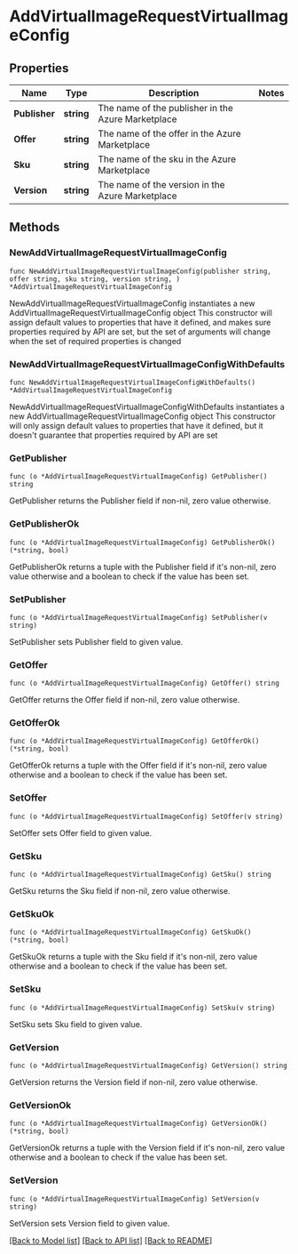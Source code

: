 # AddVirtualImageRequestVirtualImageConfig

## Properties

Name | Type | Description | Notes
------------ | ------------- | ------------- | -------------
**Publisher** | **string** | The name of the publisher in the Azure Marketplace | 
**Offer** | **string** | The name of the offer in the Azure Marketplace | 
**Sku** | **string** | The name of the sku in the Azure Marketplace | 
**Version** | **string** | The name of the version in the Azure Marketplace | 

## Methods

### NewAddVirtualImageRequestVirtualImageConfig

`func NewAddVirtualImageRequestVirtualImageConfig(publisher string, offer string, sku string, version string, ) *AddVirtualImageRequestVirtualImageConfig`

NewAddVirtualImageRequestVirtualImageConfig instantiates a new AddVirtualImageRequestVirtualImageConfig object
This constructor will assign default values to properties that have it defined,
and makes sure properties required by API are set, but the set of arguments
will change when the set of required properties is changed

### NewAddVirtualImageRequestVirtualImageConfigWithDefaults

`func NewAddVirtualImageRequestVirtualImageConfigWithDefaults() *AddVirtualImageRequestVirtualImageConfig`

NewAddVirtualImageRequestVirtualImageConfigWithDefaults instantiates a new AddVirtualImageRequestVirtualImageConfig object
This constructor will only assign default values to properties that have it defined,
but it doesn't guarantee that properties required by API are set

### GetPublisher

`func (o *AddVirtualImageRequestVirtualImageConfig) GetPublisher() string`

GetPublisher returns the Publisher field if non-nil, zero value otherwise.

### GetPublisherOk

`func (o *AddVirtualImageRequestVirtualImageConfig) GetPublisherOk() (*string, bool)`

GetPublisherOk returns a tuple with the Publisher field if it's non-nil, zero value otherwise
and a boolean to check if the value has been set.

### SetPublisher

`func (o *AddVirtualImageRequestVirtualImageConfig) SetPublisher(v string)`

SetPublisher sets Publisher field to given value.


### GetOffer

`func (o *AddVirtualImageRequestVirtualImageConfig) GetOffer() string`

GetOffer returns the Offer field if non-nil, zero value otherwise.

### GetOfferOk

`func (o *AddVirtualImageRequestVirtualImageConfig) GetOfferOk() (*string, bool)`

GetOfferOk returns a tuple with the Offer field if it's non-nil, zero value otherwise
and a boolean to check if the value has been set.

### SetOffer

`func (o *AddVirtualImageRequestVirtualImageConfig) SetOffer(v string)`

SetOffer sets Offer field to given value.


### GetSku

`func (o *AddVirtualImageRequestVirtualImageConfig) GetSku() string`

GetSku returns the Sku field if non-nil, zero value otherwise.

### GetSkuOk

`func (o *AddVirtualImageRequestVirtualImageConfig) GetSkuOk() (*string, bool)`

GetSkuOk returns a tuple with the Sku field if it's non-nil, zero value otherwise
and a boolean to check if the value has been set.

### SetSku

`func (o *AddVirtualImageRequestVirtualImageConfig) SetSku(v string)`

SetSku sets Sku field to given value.


### GetVersion

`func (o *AddVirtualImageRequestVirtualImageConfig) GetVersion() string`

GetVersion returns the Version field if non-nil, zero value otherwise.

### GetVersionOk

`func (o *AddVirtualImageRequestVirtualImageConfig) GetVersionOk() (*string, bool)`

GetVersionOk returns a tuple with the Version field if it's non-nil, zero value otherwise
and a boolean to check if the value has been set.

### SetVersion

`func (o *AddVirtualImageRequestVirtualImageConfig) SetVersion(v string)`

SetVersion sets Version field to given value.



[[Back to Model list]](../README.md#documentation-for-models) [[Back to API list]](../README.md#documentation-for-api-endpoints) [[Back to README]](../README.md)


